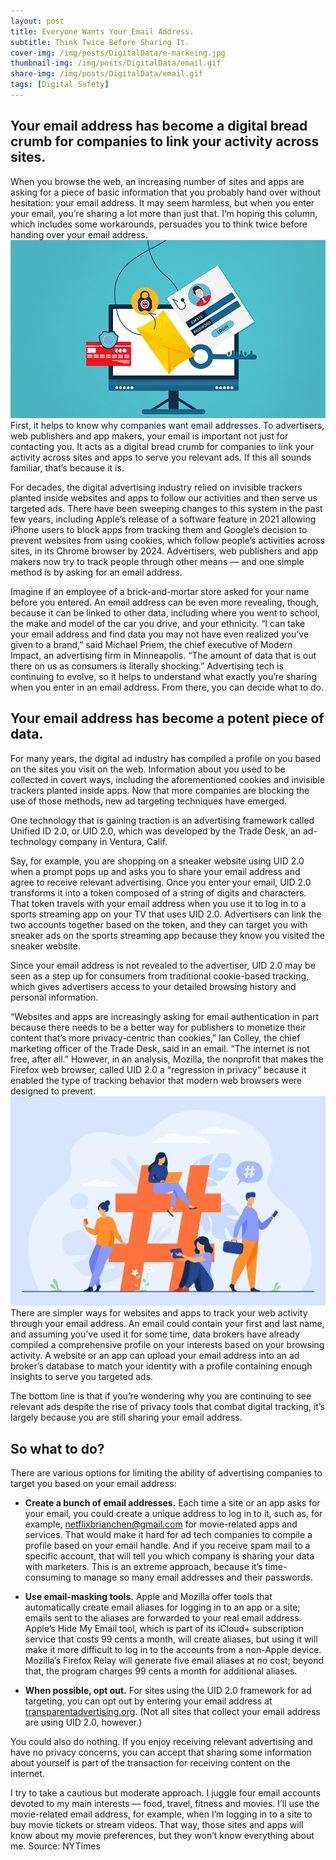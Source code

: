 ```yaml
---
layout: post
title: Everyone Wants Your Email Address.
subtitle: Think Twice Before Sharing It.
cover-img: /img/posts/DigitalData/e-markeing.jpg
thumbnail-img: /img/posts/DigitalData/email.gif
share-img: /img/posts/DigitalData/email.gif
tags: [Digital Safety]
---
```

## Your email address has become a digital bread crumb for companies to link your activity across sites. 

When you browse the web, an increasing number of sites and apps are asking for a piece of basic information that you probably hand over without hesitation: your email address.
It may seem harmless, but when you enter your email, you’re sharing a lot more than just that. I’m hoping this column, which includes some workarounds, persuades you to think twice before handing over your email address.
![Digital Safety ](/img/posts/DigitalData/email.gif)
First, it helps to know why companies want email addresses. To advertisers, web publishers and app makers, your email is important not just for contacting you. It acts as a digital bread crumb for companies to link your activity across sites and apps to serve you relevant ads.
If this all sounds familiar, that’s because it is.

For decades, the digital advertising industry relied on invisible trackers planted inside websites and apps to follow our activities and then serve us targeted ads. There have been sweeping changes to this system in the past few years, including Apple’s release of a software feature in 2021 allowing iPhone users to block apps from tracking them and Google’s decision to prevent websites from using cookies, which follow people’s activities across sites, in its Chrome browser by 2024.
Advertisers, web publishers and app makers now try to track people through other means — and one simple method is by asking for an email address.

Imagine if an employee of a brick-and-mortar store asked for your name before you entered. An email address can be even more revealing, though, because it can be linked to other data, including where you went to school, the make and model of the car you drive, and your ethnicity.
“I can take your email address and find data you may not have even realized you’ve given to a brand,” said Michael Priem, the chief executive of Modern Impact, an advertising firm in Minneapolis. “The amount of data that is out there on us as consumers is literally shocking.”
Advertising tech is continuing to evolve, so it helps to understand what exactly you’re sharing when you enter in an email address. From there, you can decide what to do.

## Your email address has become a potent piece of data.

For many years, the digital ad industry has compiled a profile on you based on the sites you visit on the web. Information about you used to be collected in covert ways, including the aforementioned cookies and invisible trackers planted inside apps. Now that more companies are blocking the use of those methods, new ad targeting techniques have emerged.

One technology that is gaining traction is an advertising framework called Unified ID 2.0, or UID 2.0, which was developed by the Trade Desk, an ad-technology company in Ventura, Calif.

Say, for example, you are shopping on a sneaker website using UID 2.0 when a prompt pops up and asks you to share your email address and agree to receive relevant advertising. Once you enter your email, UID 2.0 transforms it into a token composed of a string of digits and characters. That token travels with your email address when you use it to log in to a sports streaming app on your TV that uses UID 2.0. Advertisers can link the two accounts together based on the token, and they can target you with sneaker ads on the sports streaming app because they know you visited the sneaker website.

Since your email address is not revealed to the advertiser, UID 2.0 may be seen as a step up for consumers from traditional cookie-based tracking, which gives advertisers access to your detailed browsing history and personal information.

“Websites and apps are increasingly asking for email authentication in part because there needs to be a better way for publishers to monetize their content that’s more privacy-centric than cookies,” Ian Colley, the chief marketing officer of the Trade Desk, said in an email. “The internet is not free, after all.”
However, in an analysis, Mozilla, the nonprofit that makes the Firefox web browser, called UID 2.0 a “regression in privacy” because it enabled the type of tracking behavior that modern web browsers were designed to prevent.
![Digital Saifty](/img/posts/DigitalData/email-marketing.webp)
There are simpler ways for websites and apps to track your web activity through your email address. An email could contain your first and last name, and assuming you’ve used it for some time, data brokers have already compiled a comprehensive profile on your interests based on your browsing activity. A website or an app can upload your email address into an ad broker’s database to match your identity with a profile containing enough insights to serve you targeted ads.

The bottom line is that if you’re wondering why you are continuing to see relevant ads despite the rise of privacy tools that combat digital tracking, it’s largely because you are still sharing your email address.

## So what to do?

There are various options for limiting the ability of advertising companies to target you based on your email address:

- **Create a bunch of email addresses.** Each time a site or an app asks for your email, you could create a unique address to log in to it, such as, for example, netflixbrianchen@gmail.com for movie-related apps and services. That would make it hard for ad tech companies to compile a profile based on your email handle. And if you receive spam mail to a specific account, that will tell you which company is sharing your data with marketers. This is an extreme approach, because it’s time-consuming to manage so many email addresses and their passwords.

- **Use email-masking tools.** Apple and Mozilla offer tools that automatically create email aliases for logging in to an app or a site; emails sent to the aliases are forwarded to your real email address. Apple’s Hide My Email tool, which is part of its iCloud+ subscription service that costs 99 cents a month, will create aliases, but using it will make it more difficult to log in to the accounts from a non-Apple device. Mozilla’s Firefox Relay will generate five email aliases at no cost; beyond that, the program charges 99 cents a month for additional aliases.

- **When possible, opt out.** For sites using the UID 2.0 framework for ad targeting, you can opt out by entering your email address at [transparentadvertising.org](https://transparentadvertising.org). (Not all sites that collect your email address are using UID 2.0, however.)

You could also do nothing. If you enjoy receiving relevant advertising and have no privacy concerns, you can accept that sharing some information about yourself is part of the transaction for receiving content on the internet.

I try to take a cautious but moderate approach. I juggle four email accounts devoted to my main interests — food, travel, fitness and movies. I’ll use the movie-related email address, for example, when I’m logging in to a site to buy movie tickets or stream videos. That way, those sites and apps will know about my movie preferences, but they won’t know everything about me.
 Source: NYTimes
